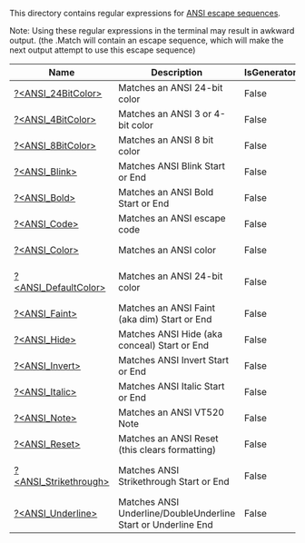 This directory contains regular expressions for [ANSI escape sequences](https://en.wikipedia.org/wiki/ANSI_escape_code).

Note:  Using these regular expressions in the terminal may result in awkward output.  (the .Match will contain an escape sequence, which will make the next output attempt to use this escape sequence)


|Name                                            |Description                                                  |IsGenerator|Source                                                        |
|------------------------------------------------|-------------------------------------------------------------|-----------|--------------------------------------------------------------|
|[?<ANSI_24BitColor>](24BitColor.regex.txt)      |Matches an ANSI 24-bit color                                 |False      |[?<ANSI_24BitColor> source](24BitColor.regex.source.ps1)      |
|[?<ANSI_4BitColor>](4BitColor.regex.txt)        |Matches an ANSI 3 or 4-bit color                             |False      |[?<ANSI_4BitColor> source](4BitColor.regex.source.ps1)        |
|[?<ANSI_8BitColor>](8BitColor.regex.txt)        |Matches an ANSI 8 bit color                                  |False      |[?<ANSI_8BitColor> source](8BitColor.regex.source.ps1)        |
|[?<ANSI_Blink>](Blink.regex.txt)                |Matches ANSI Blink Start or End                              |False      |[?<ANSI_Blink> source](Blink.regex.source.ps1)                |
|[?<ANSI_Bold>](Bold.regex.txt)                  |Matches an ANSI Bold Start or End                            |False      |[?<ANSI_Bold> source](Bold.regex.source.ps1)                  |
|[?<ANSI_Code>](Code.regex.txt)                  |Matches an ANSI escape code                                  |False      |[?<ANSI_Code> source](Code.regex.source.ps1)                  |
|[?<ANSI_Color>](Color.regex.txt)                |Matches an ANSI color                                        |False      |[?<ANSI_Color> source](Color.regex.source.ps1)                |
|[?<ANSI_DefaultColor>](DefaultColor.regex.txt)  |Matches an ANSI 24-bit color                                 |False      |[?<ANSI_DefaultColor> source](DefaultColor.regex.source.ps1)  |
|[?<ANSI_Faint>](Faint.regex.txt)                |Matches an ANSI Faint (aka dim) Start or End                 |False      |[?<ANSI_Faint> source](Faint.regex.source.ps1)                |
|[?<ANSI_Hide>](Hide.regex.txt)                  |Matches ANSI Hide (aka conceal) Start or End                 |False      |[?<ANSI_Hide> source](Hide.regex.source.ps1)                  |
|[?<ANSI_Invert>](Invert.regex.txt)              |Matches ANSI Invert Start or End                             |False      |[?<ANSI_Invert> source](Invert.regex.source.ps1)              |
|[?<ANSI_Italic>](Italic.regex.txt)              |Matches ANSI Italic Start or End                             |False      |[?<ANSI_Italic> source](Italic.regex.source.ps1)              |
|[?<ANSI_Note>](Note.regex.txt)                  |Matches an ANSI VT520 Note                                   |False      |[?<ANSI_Note> source](Note.regex.source.ps1)                  |
|[?<ANSI_Reset>](Reset.regex.txt)                |Matches an ANSI Reset (this clears formatting)               |False      |[?<ANSI_Reset> source](Reset.regex.source.ps1)                |
|[?<ANSI_Strikethrough>](Strikethrough.regex.txt)|Matches ANSI Strikethrough Start or End                      |False      |[?<ANSI_Strikethrough> source](Strikethrough.regex.source.ps1)|
|[?<ANSI_Underline>](Underline.regex.txt)        |Matches ANSI Underline/DoubleUnderline Start or Underline End|False      |[?<ANSI_Underline> source](Underline.regex.source.ps1)        |


